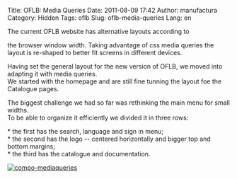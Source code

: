 Title: OFLB: Media Queries
Date: 2011-08-09 17:42
Author: manufactura
Category: Hidden
Tags: oflb
Slug: oflb-media-queries
Lang: en

<!--:en-->The current OFLB website has alternative layouts according to
the browser window width. Taking advantage of css media queries the
layout is re-shaped to better fit screens in different devices.

Having set the general layout for the new version of OFLB, we moved into
adapting it with media queries.  
We started with the homepage and are still fine tunning the layout foe
the Catalogue pages.

The biggest challenge we had so far was rethinking the main menu for
small widths.  
To be able to organize it efficiently we divided it in three rows:

\* the first has the search, language and sign in menu;  
\* the second has the logo -- centered horizontally and bigger top and
bottom margins;  
\* the third has the catalogue and documentation.

[![](http://blog.manufacturaindependente.org/wp-content/uploads/2011/08/compo-mediaqueries-1024x382.png "compo-mediaqueries")](http://blog.manufacturaindependente.org/wp-content/uploads/2011/08/compo-mediaqueries.png)<!--:-->

